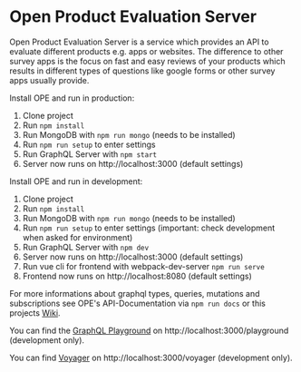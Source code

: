 # Open Product Evaluation Server

Open Product Evaluation Server is a service which provides an API to evaluate different products e.g. apps or websites.
The difference to other survey apps is the focus on fast and easy reviews of your products which results in different types of questions like google forms or other survey apps usually provide.

Install OPE and run in production:

1. Clone project
2. Run `npm install`
3. Run MongoDB with `npm run mongo` (needs to be installed)
4. Run `npm run setup` to enter settings
5. Run GraphQL Server with `npm start`
6. Server now runs on http://localhost:3000 (default settings)

Install OPE and run in development:

1. Clone project
2. Run `npm install`
3. Run MongoDB with `npm run mongo` (needs to be installed)
4. Run `npm run setup` to enter settings (important: check development when asked for environment)
5. Run GraphQL Server with `npm dev`
6. Server now runs on http://localhost:3000 (default settings)
7. Run vue cli for frontend with webpack-dev-server `npm run serve`
8. Frontend now runs on http://localhost:8080 (default settings)

For more informations about graphql types, queries, mutations and subscriptions see OPE's API-Documentation via `npm run docs` or this projects [Wiki](https://github.com/th-koeln/open-product-evaluation-server/wiki).

You can find the [GraphQL Playground](https://github.com/graphcool/graphql-playground) on http://localhost:3000/playground (development only).

You can find [Voyager](https://github.com/graphcool/graphql-playground) on http://localhost:3000/voyager (development only).
